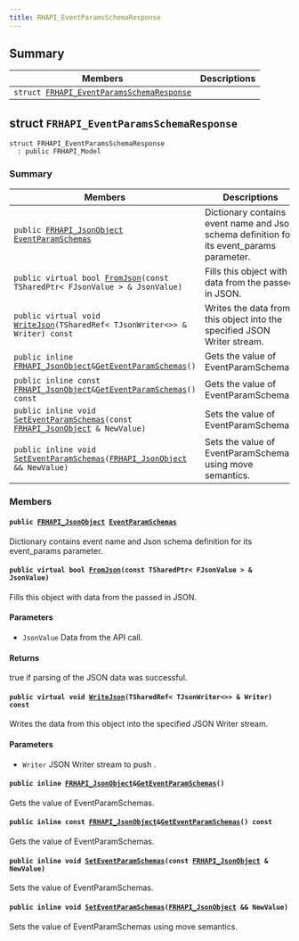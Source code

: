 ```yaml
---
title: RHAPI_EventParamsSchemaResponse
---
```


## Summary

 Members                        | Descriptions                                
--------------------------------|---------------------------------------------
`struct `[`FRHAPI_EventParamsSchemaResponse`](#structFRHAPI__EventParamsSchemaResponse) | 

## struct `FRHAPI_EventParamsSchemaResponse` <a id="structFRHAPI__EventParamsSchemaResponse"></a>

```
struct FRHAPI_EventParamsSchemaResponse
  : public FRHAPI_Model
```

### Summary

 Members                        | Descriptions                                
--------------------------------|---------------------------------------------
`public `[`FRHAPI_JsonObject`](undefined.md#structFRHAPI__JsonObject)` `[`EventParamSchemas`](#structFRHAPI__EventParamsSchemaResponse_1aa40d8c50e528ce8456a35b58e44c7bbe) | Dictionary contains event name and Json schema definition for its event_params parameter.
`public virtual bool `[`FromJson`](#structFRHAPI__EventParamsSchemaResponse_1ad7a4d175e117620e4fe094477b10864b)`(const TSharedPtr< FJsonValue > & JsonValue)` | Fills this object with data from the passed in JSON.
`public virtual void `[`WriteJson`](#structFRHAPI__EventParamsSchemaResponse_1aee9cf79731358ff0d654ee83a888a7ce)`(TSharedRef< TJsonWriter<>> & Writer) const` | Writes the data from this object into the specified JSON Writer stream.
`public inline `[`FRHAPI_JsonObject`](undefined.md#structFRHAPI__JsonObject)` & `[`GetEventParamSchemas`](#structFRHAPI__EventParamsSchemaResponse_1ac59fd588bf42e8a3fd8d63e4557f5072)`()` | Gets the value of EventParamSchemas.
`public inline const `[`FRHAPI_JsonObject`](undefined.md#structFRHAPI__JsonObject)` & `[`GetEventParamSchemas`](#structFRHAPI__EventParamsSchemaResponse_1a19f51b10761cc867c81d2ed06fd61b02)`() const` | Gets the value of EventParamSchemas.
`public inline void `[`SetEventParamSchemas`](#structFRHAPI__EventParamsSchemaResponse_1acb8b642988bba54b7ad855bcf18c99eb)`(const `[`FRHAPI_JsonObject`](undefined.md#structFRHAPI__JsonObject)` & NewValue)` | Sets the value of EventParamSchemas.
`public inline void `[`SetEventParamSchemas`](#structFRHAPI__EventParamsSchemaResponse_1aeb9f1bd86e565de192b250bcade39243)`(`[`FRHAPI_JsonObject`](undefined.md#structFRHAPI__JsonObject)` && NewValue)` | Sets the value of EventParamSchemas using move semantics.

### Members

#### `public `[`FRHAPI_JsonObject`](undefined.md#structFRHAPI__JsonObject)` `[`EventParamSchemas`](#structFRHAPI__EventParamsSchemaResponse_1aa40d8c50e528ce8456a35b58e44c7bbe) <a id="structFRHAPI__EventParamsSchemaResponse_1aa40d8c50e528ce8456a35b58e44c7bbe"></a>

Dictionary contains event name and Json schema definition for its event_params parameter.

#### `public virtual bool `[`FromJson`](#structFRHAPI__EventParamsSchemaResponse_1ad7a4d175e117620e4fe094477b10864b)`(const TSharedPtr< FJsonValue > & JsonValue)` <a id="structFRHAPI__EventParamsSchemaResponse_1ad7a4d175e117620e4fe094477b10864b"></a>

Fills this object with data from the passed in JSON.

#### Parameters
* `JsonValue` Data from the API call.

#### Returns
true if parsing of the JSON data was successful.

#### `public virtual void `[`WriteJson`](#structFRHAPI__EventParamsSchemaResponse_1aee9cf79731358ff0d654ee83a888a7ce)`(TSharedRef< TJsonWriter<>> & Writer) const` <a id="structFRHAPI__EventParamsSchemaResponse_1aee9cf79731358ff0d654ee83a888a7ce"></a>

Writes the data from this object into the specified JSON Writer stream.

#### Parameters
* `Writer` JSON Writer stream to push .

#### `public inline `[`FRHAPI_JsonObject`](undefined.md#structFRHAPI__JsonObject)` & `[`GetEventParamSchemas`](#structFRHAPI__EventParamsSchemaResponse_1ac59fd588bf42e8a3fd8d63e4557f5072)`()` <a id="structFRHAPI__EventParamsSchemaResponse_1ac59fd588bf42e8a3fd8d63e4557f5072"></a>

Gets the value of EventParamSchemas.

#### `public inline const `[`FRHAPI_JsonObject`](undefined.md#structFRHAPI__JsonObject)` & `[`GetEventParamSchemas`](#structFRHAPI__EventParamsSchemaResponse_1a19f51b10761cc867c81d2ed06fd61b02)`() const` <a id="structFRHAPI__EventParamsSchemaResponse_1a19f51b10761cc867c81d2ed06fd61b02"></a>

Gets the value of EventParamSchemas.

#### `public inline void `[`SetEventParamSchemas`](#structFRHAPI__EventParamsSchemaResponse_1acb8b642988bba54b7ad855bcf18c99eb)`(const `[`FRHAPI_JsonObject`](undefined.md#structFRHAPI__JsonObject)` & NewValue)` <a id="structFRHAPI__EventParamsSchemaResponse_1acb8b642988bba54b7ad855bcf18c99eb"></a>

Sets the value of EventParamSchemas.

#### `public inline void `[`SetEventParamSchemas`](#structFRHAPI__EventParamsSchemaResponse_1aeb9f1bd86e565de192b250bcade39243)`(`[`FRHAPI_JsonObject`](undefined.md#structFRHAPI__JsonObject)` && NewValue)` <a id="structFRHAPI__EventParamsSchemaResponse_1aeb9f1bd86e565de192b250bcade39243"></a>

Sets the value of EventParamSchemas using move semantics.

